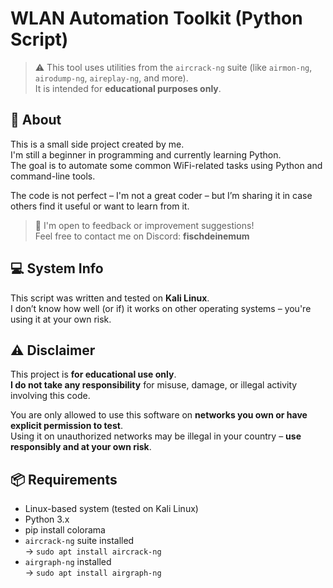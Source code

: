 # WLAN Automation Toolkit (Python Script)

> ⚠️ This tool uses utilities from the `aircrack-ng` suite (like `airmon-ng`, `airodump-ng`, `aireplay-ng`, and more).  
> It is intended for **educational purposes only**.

## 📌 About

This is a small side project created by me.  
I'm still a beginner in programming and currently learning Python.  
The goal is to automate some common WiFi-related tasks using Python and command-line tools.

The code is not perfect – I'm not a great coder – but I’m sharing it in case others find it useful or want to learn from it.

> 💬 I'm open to feedback or improvement suggestions!  
> Feel free to contact me on Discord: **fischdeinemum**

## 💻 System Info

This script was written and tested on **Kali Linux**.  
I don’t know how well (or if) it works on other operating systems – you're using it at your own risk.

## ⚠️ Disclaimer

This project is **for educational use only**.  
**I do not take any responsibility** for misuse, damage, or illegal activity involving this code.

You are only allowed to use this software on **networks you own or have explicit permission to test**.  
Using it on unauthorized networks may be illegal in your country – **use responsibly and at your own risk**.

## 📦 Requirements

- Linux-based system (tested on Kali Linux)
- Python 3.x
- pip install colorama
- `aircrack-ng` suite installed  
  → `sudo apt install aircrack-ng`
- `airgraph-ng` installed  
  → `sudo apt install airgraph-ng`

